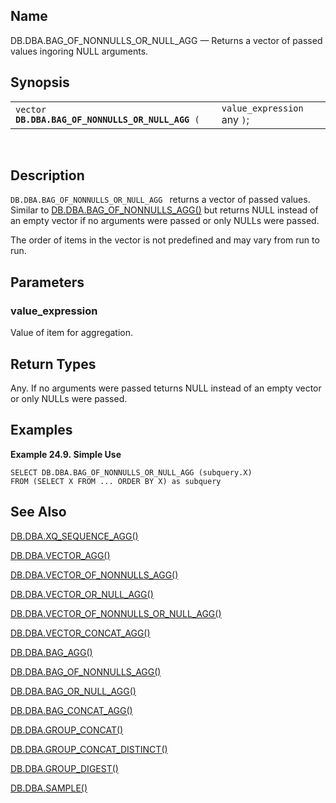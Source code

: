 <div>

<div>

</div>

<div>

## Name

DB.DBA.BAG_OF_NONNULLS_OR_NULL_AGG — Returns a vector of passed values
ingoring NULL arguments.

</div>

<div>

## Synopsis

<div>

|                                                       |                              |
|-------------------------------------------------------|------------------------------|
| `vector `**`DB.DBA.BAG_OF_NONNULLS_OR_NULL_AGG`**` (` | `value_expression ` any `)`; |

<div>

 

</div>

</div>

</div>

<div>

## Description

`DB.DBA.BAG_OF_NONNULLS_OR_NULL_AGG ` returns a vector of passed values.
Similar to <a href="fn_bag_of_nonnulls_agg.html" class="link"
title="DB.DBA.BAG_OF_NONNULLS_AGG">DB.DBA.BAG_OF_NONNULLS_AGG()</a> but
returns NULL instead of an empty vector if no arguments were passed or
only NULLs were passed.

The order of items in the vector is not predefined and may vary from run
to run.

</div>

<div>

## Parameters

<div>

### value_expression

Value of item for aggregation.

</div>

</div>

<div>

## Return Types

Any. If no arguments were passed teturns NULL instead of an empty vector
or only NULLs were passed.

</div>

<div>

## Examples

<div>

**Example 24.9. Simple Use**

<div>

``` programlisting
SELECT DB.DBA.BAG_OF_NONNULLS_OR_NULL_AGG (subquery.X)
FROM (SELECT X FROM ... ORDER BY X) as subquery
```

</div>

</div>

  

</div>

<div>

## See Also

<a href="fn_xq_sequence_agg.html" class="link"
title="DB.DBA.XQ_SEQUENCE_AGG">DB.DBA.XQ_SEQUENCE_AGG()</a>

<a href="fn_vector_agg.html" class="link"
title="DB.DBA.VECTOR_AGG">DB.DBA.VECTOR_AGG()</a>

<a href="fn_vector_of_nonnulls_agg.html" class="link"
title="DB.DBA.VECTOR_OF_NONNULLS_AGG">DB.DBA.VECTOR_OF_NONNULLS_AGG()</a>

<a href="fn_vector_or_null_agg.html" class="link"
title="DB.DBA.VECTOR_OR_NULL_AGG">DB.DBA.VECTOR_OR_NULL_AGG()</a>

<a href="fn_vector_of_nonnulls_or_null_agg.html" class="link"
title="DB.DBA.VECTOR_OF_NONNULLS_OR_NULL_AGG">DB.DBA.VECTOR_OF_NONNULLS_OR_NULL_AGG()</a>

<a href="fn_vector_concat_agg.html" class="link"
title="DB.DBA.VECTOR_CONCAT_AGG">DB.DBA.VECTOR_CONCAT_AGG()</a>

<a href="fn_bag_agg.html" class="link"
title="DB.DBA.BAG_AGG">DB.DBA.BAG_AGG()</a>

<a href="fn_bag_of_nonnulls_agg.html" class="link"
title="DB.DBA.BAG_OF_NONNULLS_AGG">DB.DBA.BAG_OF_NONNULLS_AGG()</a>

<a href="fn_bag_or_null_agg.html" class="link"
title="DB.DBA.BAG_OR_NULL_AGG">DB.DBA.BAG_OR_NULL_AGG()</a>

<a href="fn_bag_concat_agg.html" class="link"
title="DB.DBA.BAG_CONCAT_AGG">DB.DBA.BAG_CONCAT_AGG()</a>

<a href="fn_group_concat.html" class="link"
title="DB.DBA.GROUP_CONCAT">DB.DBA.GROUP_CONCAT()</a>

<a href="fn_group_concat_distinct.html" class="link"
title="DB.DBA.GROUP_CONCAT_DISTINCT">DB.DBA.GROUP_CONCAT_DISTINCT()</a>

<a href="fn_group_digest.html" class="link"
title="DB.DBA.GROUP_DIGEST">DB.DBA.GROUP_DIGEST()</a>

<a href="fn_sample.html" class="link"
title="DB.DBA.SAMPLE">DB.DBA.SAMPLE()</a>

</div>

</div>
